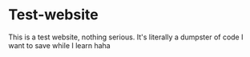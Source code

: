 # Test-website
This is a test website, nothing serious. It's literally a dumpster of code I want to save while I learn haha
